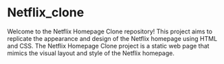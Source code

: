 # Netflix_clone
Welcome to the Netflix Homepage Clone repository! This project aims to replicate the appearance and design of the Netflix homepage using HTML and CSS. The Netflix Homepage Clone project is a static web page that mimics the visual layout and style of the Netflix homepage.
